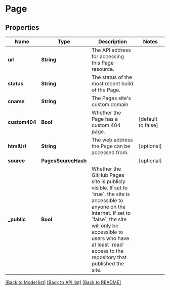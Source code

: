 # Page

## Properties
Name | Type | Description | Notes
------------ | ------------- | ------------- | -------------
**url** | **String** | The API address for accessing this Page resource. | 
**status** | **String** | The status of the most recent build of the Page. | 
**cname** | **String** | The Pages site&#39;s custom domain | 
**custom404** | **Bool** | Whether the Page has a custom 404 page. | [default to false]
**htmlUrl** | **String** | The web address the Page can be accessed from. | [optional] 
**source** | [**PagesSourceHash**](PagesSourceHash.md) |  | [optional] 
**_public** | **Bool** | Whether the GitHub Pages site is publicly visible. If set to &#x60;true&#x60;, the site is accessible to anyone on the internet. If set to &#x60;false&#x60;, the site will only be accessible to users who have at least &#x60;read&#x60; access to the repository that published the site. | 

[[Back to Model list]](../README.md#documentation-for-models) [[Back to API list]](../README.md#documentation-for-api-endpoints) [[Back to README]](../README.md)


